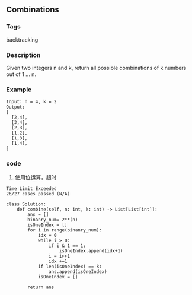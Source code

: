 ## Combinations

### Tags
backtracking

### Description
Given two integers n and k, return all possible combinations of k numbers out of 1 ... n.

### Example
```
Input: n = 4, k = 2
Output:
[
  [2,4],
  [3,4],
  [2,3],
  [1,2],
  [1,3],
  [1,4],
]
```

### code
1. 使用位运算，超时
```
Time Limit Exceeded
26/27 cases passed (N/A)

class Solution:
    def combine(self, n: int, k: int) -> List[List[int]]:
        ans = []
        binanry_num= 2**(n)
        isOneIndex = []
        for i in range(binanry_num):
            idx = 0
            while i > 0:
                if i & 1 == 1:
                    isOneIndex.append(idx+1)
                i = i>>1
                idx +=1
            if len(isOneIndex) == k:
                ans.append(isOneIndex)
            isOneIndex = []
            
        return ans
```

